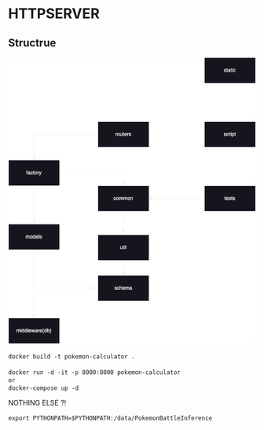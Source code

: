 <!--
 * @Date: 2024-12-22 04:46:40
 * @Author: error: error: git config user.name & please set dead value or install git && error: git config user.email & please set dead value or install git & please set dead value or install git
 * @LastEditors: error: error: git config user.name & please set dead value or install git && error: git config user.email & please set dead value or install git & please set dead value or install git
 * @LastEditTime: 2024-12-22 04:47:47
-->
# HTTPSERVER

## Structrue

![](./structure.png)

```
docker build -t pokemon-calculator .

docker run -d -it -p 8000:8000 pokemon-calculator
or
docker-compose up -d
```


NOTHING ELSE ?!

```
export PYTHONPATH=$PYTHONPATH:/data/PokemonBattleInference
```